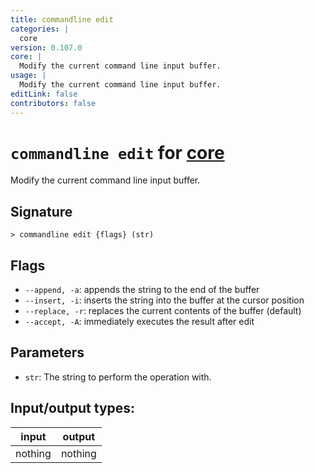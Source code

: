 ```yaml
---
title: commandline edit
categories: |
  core
version: 0.107.0
core: |
  Modify the current command line input buffer.
usage: |
  Modify the current command line input buffer.
editLink: false
contributors: false
---
```

<!-- This file is automatically generated. Please edit the command in https://github.com/nushell/nushell instead. -->

# `commandline edit` for [core](/commands/categories/core.md)

<div class='command-title'>Modify the current command line input buffer.</div>

## Signature

```> commandline edit {flags} (str)```

## Flags

 -  `--append, -a`: appends the string to the end of the buffer
 -  `--insert, -i`: inserts the string into the buffer at the cursor position
 -  `--replace, -r`: replaces the current contents of the buffer (default)
 -  `--accept, -A`: immediately executes the result after edit

## Parameters

 -  `str`: The string to perform the operation with.


## Input/output types:

| input   | output  |
| ------- | ------- |
| nothing | nothing |